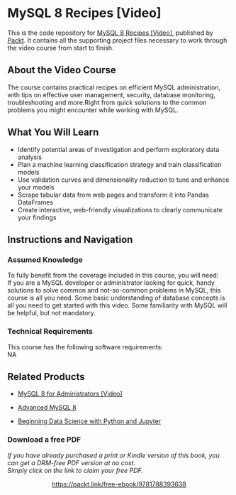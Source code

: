 # MySQL 8 Recipes [Video]
This is the code repository for [MySQL 8 Recipes [Video]](https://www.packtpub.com/big-data-and-business-intelligence/mysql-8-recipes-video?utm_source=github&utm_medium=repository&utm_campaign=9781788393638), published by [Packt](https://www.packtpub.com/?utm_source=github). It contains all the supporting project files necessary to work through the video course from start to finish.
## About the Video Course
The course contains practical recipes on efficient MySQL administration, with tips on effective user management, security, database monitoring, troubleshooting and more.Right from quick solutions to the common problems you might encounter while working with MySQL.

<H2>What You Will Learn</H2>
<DIV class=book-info-will-learn-text>
<UL>
<LI><SPAN id=what_you_will_learn_c class=sugar_field>Identify potential areas of investigation and perform exploratory data analysis </SPAN>
<LI><SPAN class=sugar_field><SPAN id=what_you_will_learn_c class=sugar_field>Plan a machine learning classification strategy and train classification models </SPAN></SPAN>
<LI><SPAN id=what_you_will_learn_c class=sugar_field>Use validation curves and dimensionality reduction to tune and enhance your models </SPAN>
<LI><SPAN class=sugar_field><SPAN id=what_you_will_learn_c class=sugar_field>Scrape tabular data from web pages and transform it into Pandas DataFrames </SPAN></SPAN>
<LI><SPAN id=what_you_will_learn_c class=sugar_field>Create interactive, web-friendly visualizations to clearly communicate your findings </SPAN></LI></UL></DIV>

## Instructions and Navigation
### Assumed Knowledge
To fully benefit from the coverage included in this course, you will need:<br/>
If you are a MySQL developer or administrator looking for quick, handy solutions to solve common and not-so-common problems in MySQL, this course is all you need. Some basic understanding of database concepts is all you need to get started with this video. Some familiarity with MySQL will be helpful, but not mandatory.
### Technical Requirements
This course has the following software requirements:<br/>
NA

## Related Products
* [MySQL 8 for Administrators [Video]](https://www.packtpub.com/big-data-and-business-intelligence/mysql-8-administrators-video?utm_source=github&utm_medium=repository&utm_campaign=9781788398329)

* [Advanced MySQL 8](https://www.packtpub.com/big-data-and-business-intelligence/mastering-mysql-8?utm_source=github&utm_medium=repository&utm_campaign=9781788834445)

* [Beginning Data Science with Python and Jupyter](https://www.packtpub.com/big-data-and-business-intelligence/beginning-data-science-python-and-jupyter?utm_source=github&utm_medium=repository&utm_campaign=9781789532029)

### Download a free PDF

 <i>If you have already purchased a print or Kindle version of this book, you can get a DRM-free PDF version at no cost.<br>Simply click on the link to claim your free PDF.</i>
<p align="center"> <a href="https://packt.link/free-ebook/9781788393638">https://packt.link/free-ebook/9781788393638 </a> </p>